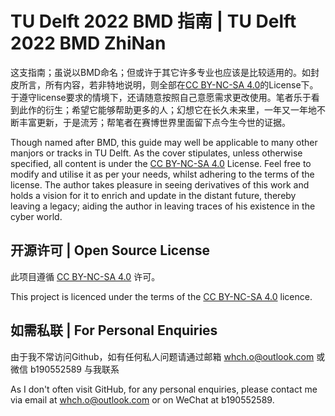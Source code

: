 # TU Delft 2022 BMD 指南 | TU Delft 2022 BMD ZhiNan

这支指南；虽说以BMD命名；但或许于其它许多专业也应该是比较适用的。如封皮所言，所有内容，若非特地说明，则全部在[CC BY-NC-SA 4.0](https://creativecommons.org/licenses/by-nc-sa/4.0/)的License下。于遵守license要求的情境下，还请随意按照自己意愿需求更改使用。笔者乐于看到此作的衍生；希望它能够帮助更多的人；幻想它在长久未来里，一年又一年地不断丰富更新，于是流芳；帮笔者在赛博世界里面留下点今生今世的证据。

Though named after BMD, this guide may well be applicable to many other manjors or tracks in TU Delft. As the cover stipulates, unless otherwise specified, all content is under the [CC BY-NC-SA 4.0](https://creativecommons.org/licenses/by-nc-sa/4.0/) License. Feel free to modify and utilise it as per your needs, whilst adhering to the terms of the license. The author takes pleasure in seeing derivatives of this work and holds a vision for it to enrich and update in the distant future, thereby leaving a legacy; aiding the author in leaving traces of his existence in the cyber world.

## 开源许可 | Open Source License
此项目遵循 [CC BY-NC-SA 4.0](https://creativecommons.org/licenses/by-nc-sa/4.0/) 许可。

This project is licenced under the terms of the [CC BY-NC-SA 4.0](https://creativecommons.org/licenses/by-nc-sa/4.0/) licence.

## 如需私联 | For Personal Enquiries
由于我不常访问Github，如有任何私人问题请通过邮箱 whch.o@outlook.com 或微信 b190552589 与我联系

As I don't often visit GitHub, for any personal enquiries, please contact me via email at whch.o@outlook.com or on WeChat at b190552589.

